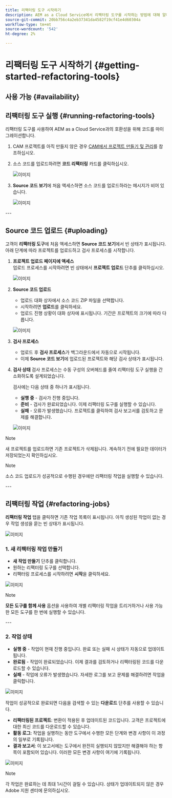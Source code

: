 ```yaml
---
title: 리팩터링 도구 시작하기
description: AEM as a Cloud Service에서 리팩터링 도구를 시작하는 방법에 대해 알아봅니다.
source-git-commit: 20bb756c4a2eb37341da4582f19cf41e4d60304a
workflow-type: tm+mt
source-wordcount: '542'
ht-degree: 2%

---
```


# 리팩터링 도구 시작하기 {#getting-started-refactoring-tools}

## 사용 가능 {#availability}

<!-- Alexandru: duplicate contextualhelp id, drafting this for now

>[!CONTEXTUALHELP]
>id="aemcloud_rs_upload"
>title="Download"
>additional-url="https://experienceleague.adobe.com/docs/experience-manager-cloud-service/content/release-notes/release-notes/release-notes-current.html" text="Release Notes"
>additional-url="https://experience.adobe.com/#/downloads/content/software-distribution/en/aemcloud.html" text="Software Distribution Portal"

-->

## 리팩터링 도구 실행 {#running-refactoring-tools}

리팩터링 도구를 사용하여 AEM as a Cloud Service과의 호환성을 위해 코드를 마이그레이션합니다.

1. CAM 프로젝트를 아직 만들지 않은 경우 [CAM에서 프로젝트 만들기 및 관리](/help/journey-migration/cloud-acceleration-manager/using-cam/getting-started-cam.md#create-project)를 참조하십시오.
1. 소스 코드를 업로드하려면 **코드 리팩터링** 카드를 클릭하십시오.

   ![이미지](/help/journey-migration/refactoring-tools/assets/rscam1.png)

1. **Source 코드 보기**&#x200B;에 처음 액세스하면 소스 코드를 업로드하라는 메시지가 비어 있습니다.

   ![이미지](/help/journey-migration/refactoring-tools/assets/rscam2.png)

&#x200B;---

## Source 코드 업로드 {#uploading}

고객이 **리팩터링 도구**&#x200B;에 처음 액세스하면 **Source 코드 보기**&#x200B;에서 빈 상태가 표시됩니다. 아래 단계에 따라 프로젝트를 업로드하고 검사 프로세스를 시작합니다.

1. **프로젝트 업로드 페이지에 액세스**\
   업로드 프로세스를 시작하려면 빈 상태에서 **프로젝트 업로드** 단추를 클릭하십시오.

   ![이미지](/help/journey-migration/refactoring-tools/assets/rscam3.png)

1. **Source 코드 업로드**
   - 업로드 대화 상자에서 소스 코드 ZIP 파일을 선택합니다.
   - 시작하려면 **업로드**&#x200B;를 클릭하세요.
   - 업로드 진행 상황이 대화 상자에 표시됩니다. 기간은 프로젝트의 크기에 따라 다릅니다.

   ![이미지](/help/journey-migration/refactoring-tools/assets/rscam4.png)

1. **검사 프로세스**
   - 업로드 후 **검사 프로세스**&#x200B;가 백그라운드에서 자동으로 시작됩니다.
   - 이제 **Source 코드 보기**&#x200B;에 업로드된 프로젝트와 해당 검사 상태가 표시됩니다.

1. **검사 상태** 검사 프로세스는 수동 구성의 오버헤드를 줄여 리팩터링 도구 실행을 간소화하도록 설계되었습니다.

   검사에는 다음 상태 중 하나가 표시됩니다.
   - **실행 중** - 검사가 진행 중입니다.
   - **준비** - 검사가 완료되었습니다. 이제 리팩터링 도구를 실행할 수 있습니다.
   - **실패** - 오류가 발생했습니다. 프로젝트를 클릭하여 검사 보고서를 검토하고 문제를 해결합니다.

   ![이미지](/help/journey-migration/refactoring-tools/assets/rscam5.png)

>[!NOTE]
>새 프로젝트를 업로드하면 기존 프로젝트가 삭제됩니다. 계속하기 전에 필요한 데이터가 저장되었는지 확인하십시오.

>[!NOTE]
>소스 코드 업로드가 성공적으로 수행된 경우에만 리팩터링 작업을 실행할 수 있습니다.

&#x200B;---

## 리팩터링 작업 {#refactoring-jobs}

**리팩터링 작업** 탭을 클릭하면 기존 작업 목록이 표시됩니다. 아직 생성된 작업이 없는 경우 작업 생성을 묻는 빈 상태가 표시됩니다.

![이미지](/help/journey-migration/refactoring-tools/assets/rscam6.png)

### &#x200B;1. 새 리팩터링 작업 만들기

- **새 작업 만들기** 단추를 클릭합니다.
- 원하는 리팩터링 도구를 선택합니다.
- 리팩터링 프로세스를 시작하려면 **시작**&#x200B;을 클릭하세요.

![이미지](/help/journey-migration/refactoring-tools/assets/rscam7.png)

>[!NOTE]
>**모든 도구를 함께 사용** 옵션을 사용하여 개별 리팩터링 작업을 트리거하거나 사용 가능한 모든 도구를 한 번에 실행할 수 있습니다.

&#x200B;---

### &#x200B;2. 작업 상태

- **실행 중** - 작업이 현재 진행 중입니다. 완료 또는 실패 시 상태가 자동으로 업데이트됩니다.
- **완료됨** - 작업이 완료되었습니다. 이제 결과를 검토하거나 리팩터링된 코드를 다운로드할 수 있습니다.
- **실패** - 작업에 오류가 발생했습니다. 자세한 로그를 보고 문제를 해결하려면 작업을 클릭합니다.

![이미지](/help/journey-migration/refactoring-tools/assets/rscam8.png)

작업이 성공적으로 완료되면 다음을 검색할 수 있는 **다운로드** 단추를 사용할 수 있습니다.

- **리팩터링된 프로젝트**: 변환이 적용된 후 업데이트된 코드입니다. 고객은 프로젝트에 대한 최신 코드를 다운로드할 수 있습니다.
- **활동 로그**: 작업을 실행하는 동안 도구에서 수행한 모든 단계와 변경 사항이 이 과정의 일부로 기록됩니다.
- **결과 보고서**: 이 보고서에는 도구에서 완전히 실행되지 않았지만 해결해야 하는 항목이 포함되어 있습니다. 이러한 모든 변경 사항이 여기에 기록됩니다.

![이미지](/help/journey-migration/refactoring-tools/assets/rscam9.png)

>[!NOTE]
>각 작업은 완료하는 데 최대 1시간이 걸릴 수 있습니다. 상태가 업데이트되지 않은 경우 Adobe 지원 센터에 문의하십시오.

